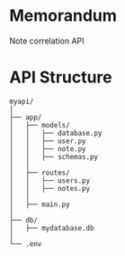 # Memorandum
Note correlation API


# API Structure

```
myapi/
│
├── app/
│   ├── models/
│   │   ├── database.py
│   │   ├── user.py
│   │   ├── note.py
│   │   ├── schemas.py
│   │
│   ├── routes/
│   │   ├── users.py
│   │   ├── notes.py
│   │
│   ├── main.py
│
├── db/
│   ├── mydatabase.db
│
└── .env
```